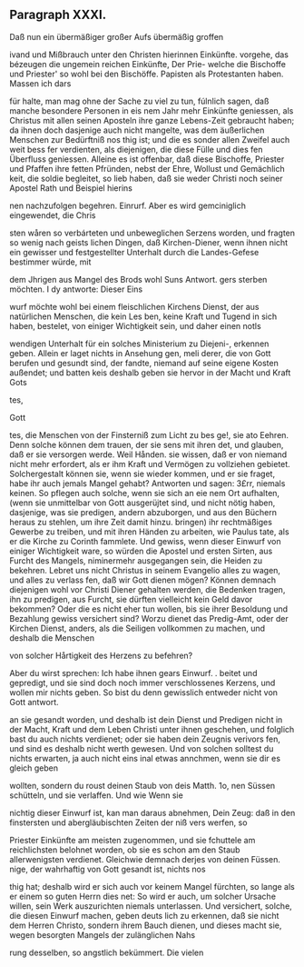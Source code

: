 

<!-- Seite 463 -->
Paragraph XXXI.
---------------

Daß nun ein übermäßiger großer Aufs übermäßig groffen

ivand und Mißbrauch unter den Christen hierinnen Einkünfte. vorgehe, das bézeugen die ungemein reichen Einkünfte, Der Prie- welche die Bischoffe und Priester' so wohl bei den Bischöffe. Papisten als Protestanten haben. Massen ich dars

für halte, man mag ohne der Sache zu viel zu tun, fúlnlich sagen, daß manche besondere Personen in eis nem Jahr mehr Einkünfte geniessen, als Christus mit allen seinen Aposteln ihre ganze Lebens-Zeit gebraucht haben; da ihnen doch dasjenige auch nicht mangelte, was dem äußerlichen Menschen zur Bedürftniß nos thig ist; und die es sonder allen Zweifel auch weit bess fer verdienten, als diejenigen, die diese Fülle und dies fen Überfluss geniessen. Alleine es ist offenbar, daß diese Bischoffe, Priester und Pfaffen ihre fetten Pfründen, nebst der Ehre, Wollust und Gemächlich keit, die soldie begleitet, so lieb haben, daß sie weder Christi noch seiner Apostel Rath und Beispiel hierins

nen nachzufolgen begehren. Einrurf. Aber es wird gemciniglich eingewendet, die Chris

sten wåren so verbárteten und unbeweglichen Serzens worden, und fragten so wenig nach geists lichen Dingen, daß Kirchen-Diener, wenn ihnen nicht ein gewisser und festgestellter Unterhalt durch die Landes-Gefese bestimmer würde, mit

dem Jhrigen aus Mangel des Brods wohl Suns Antwort. gers sterben möchten. I dy antworte: Dieser Eins

wurf möchte wohl bei einem fleischlichen Kirchens Dienst, der aus natürlichen Menschen, die kein Les ben, keine Kraft und Tugend in sich haben, bestelet, von einiger Wichtigkeit sein, und daher einen notls

wendigen Unterhalt für ein solches Ministerium zu Diejeni-, erkennen geben. Allein er laget nichts in Ansehung gen, meli derer, die von Gott berufen und gesundt sind, der fandte, niemand auf seine eigene Kosten außendet; und batten keis deshalb geben sie hervor in der Macht und Kraft Gots

tes,

Gott

<!-- Seite 465 -->

tes, die Menschen von der Finsterniß zum Licht zu bes ge!, sie ato Eehren. Denn solche können dem trauen, der sie sens mit ihren det, und glauben, daß er sie versorgen werde. Weil Hånden. sie wissen, daß er von niemand nicht mehr erfordert, als er ihm Kraft und Vermögen zu vollziehen gebietet. Solchergestalt können sie, wenn sie wieder kommen, und er sie fraget, habe ihr auch jemals Mangel gehabt? Antworten und sagen: 3£rr, niemals keinen. So pflegen auch solche, wenn sie sich an eie nem Ort aufhalten, (wenn sie unmittelbar von Gott ausgerüjtet sind, und nicht nötig haben, dasjenige, was sie predigen, andern abzuborgen, und aus den Büchern heraus zu stehlen, um ihre Zeit damit hinzu. bringen) ihr rechtmäßiges Gewerbe zu treiben, und mit ihren Händen zu arbeiten, wie Paulus tate, als er die Kirche zu Corinth fammlete. Und gewiss, wenn dieser Einwurf von einiger Wichtigkeit ware, so würden die Apostel und ersten Sirten, aus Furcht des Mangels, niminermehr ausgegangen sein, die Heiden zu bekehren. Lebret uns nicht Christus in seinem Evangelio alles zu wagen, und alles zu verlass fen, daß wir Gott dienen mögen? Können demnach diejenigen wohl vor Christi Diener gehalten werden, die Bedenken tragen, ihn zu predigen, aus Furcht, sie dürften vielleicht kein Geld davor bekommen? Oder die es nicht eher tun wollen, bis sie ihrer Besoldung und Bezahlung gewiss versichert sind? Worzu dienet das Predig-Amt, oder der Kirchen Dienst, anders, als die Seiligen vollkommen zu machen, und deshalb die Menschen

von solcher Hårtigkeit des Herzens zu befehren?

Aber du wirst sprechen: Ich habe ihnen gears Einwurf. . beitet und gepredigt, und sie sind doch noch immer verschlossenes Kerzens, und wollen mir nichts geben. So bist du denn gewisslich entweder nicht von Gott antwort.




 <!-- Seite 466 -->


an sie gesandt worden, und deshalb ist dein Dienst und Predigen nicht in der Macht, Kraft und dem Leben Christi unter ihnen geschehen, und folglich bast du auch nichts verdienet; oder sie haben dein Zeugnis verivors fen, und sind es deshalb nicht werth gewesen. Und von solchen solltest du nichts erwarten, ja auch nicht eins inal etwas annchmen, wenn sie dir es gleich geben

wollten, sondern du roust deinen Staub von deis Matth. 1o, nen Süssen schütteln, und sie verlaffen. Und wie Wenn sie

nichtig dieser Einwurf ist, kan man daraus abnehmen, Dein Zeug: daß in den finstersten und abergläubischten Zeiten der niß vers werfen, so

Priester Einkünfte am meisten zugenommen, und sie fchuttele am reichlichsten belohnet worden, ob sie es schon am den Staub allerwenigsten verdienet. Gleichwie demnach derjes von deinen Füssen. nige, der wahrhaftig von Gott gesandt ist, nichts nos

thig hat; deshalb wird er sich auch vor keinem Mangel fürchten, so lange als er einem so guten Herrn dies net: So wird er auch, um solcher Ursache willen, sein Werk auszurichten niemals unterlassen. Und versichert, solche, die diesen Einwurf machen, geben deuts lich zu erkennen, daß sie nicht dem Herren Christo, sondern ihrem Bauch dienen, und dieses macht sie, wegen besorgten Mangels der zulänglichen Nahs

rung desselben, so angstlich bekümmert. Die vielen
